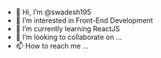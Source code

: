 - 👋 Hi, I’m @swadesh195
- 👀 I’m interested in Front-End Development
- 🌱 I’m currently learning ReactJS
- 💞️ I’m looking to collaborate on ...
- 📫 How to reach me ...

<!---
swadesh195/swadesh195 is a ✨ special ✨ repository because its `README.md` (this file) appears on your GitHub profile.
You can click the Preview link to take a look at your changes.
--->
